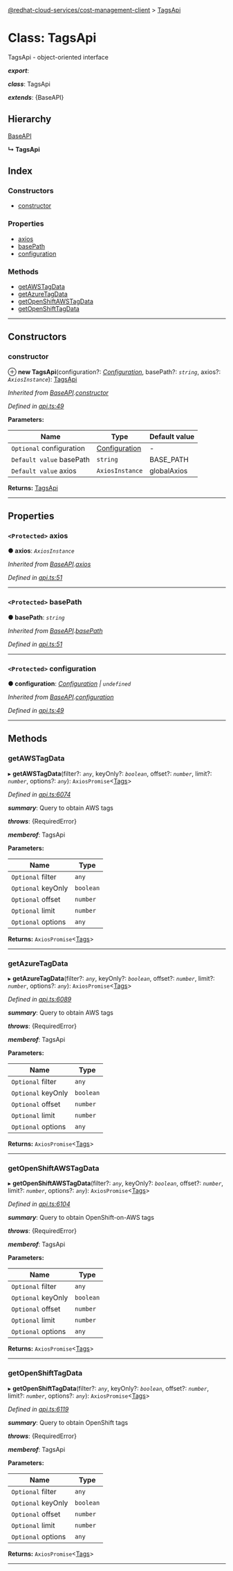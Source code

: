 [@redhat-cloud-services/cost-management-client](../README.md) > [TagsApi](../classes/tagsapi.md)

# Class: TagsApi

TagsApi - object-oriented interface

*__export__*: 

*__class__*: TagsApi

*__extends__*: {BaseAPI}

## Hierarchy

 [BaseAPI](baseapi.md)

**↳ TagsApi**

## Index

### Constructors

* [constructor](tagsapi.md#constructor)

### Properties

* [axios](tagsapi.md#axios)
* [basePath](tagsapi.md#basepath)
* [configuration](tagsapi.md#configuration)

### Methods

* [getAWSTagData](tagsapi.md#getawstagdata)
* [getAzureTagData](tagsapi.md#getazuretagdata)
* [getOpenShiftAWSTagData](tagsapi.md#getopenshiftawstagdata)
* [getOpenShiftTagData](tagsapi.md#getopenshifttagdata)

---

## Constructors

<a id="constructor"></a>

###  constructor

⊕ **new TagsApi**(configuration?: *[Configuration](configuration.md)*, basePath?: *`string`*, axios?: *`AxiosInstance`*): [TagsApi](tagsapi.md)

*Inherited from [BaseAPI](baseapi.md).[constructor](baseapi.md#constructor)*

*Defined in [api.ts:49](https://github.com/RedHatInsights/javascript-clients/blob/master/packages/cost-management/api.ts#L49)*

**Parameters:**

| Name | Type | Default value |
| ------ | ------ | ------ |
| `Optional` configuration | [Configuration](configuration.md) | - |
| `Default value` basePath | `string` |  BASE_PATH |
| `Default value` axios | `AxiosInstance` |  globalAxios |

**Returns:** [TagsApi](tagsapi.md)

___

## Properties

<a id="axios"></a>

### `<Protected>` axios

**● axios**: *`AxiosInstance`*

*Inherited from [BaseAPI](baseapi.md).[axios](baseapi.md#axios)*

*Defined in [api.ts:51](https://github.com/RedHatInsights/javascript-clients/blob/master/packages/cost-management/api.ts#L51)*

___
<a id="basepath"></a>

### `<Protected>` basePath

**● basePath**: *`string`*

*Inherited from [BaseAPI](baseapi.md).[basePath](baseapi.md#basepath)*

*Defined in [api.ts:51](https://github.com/RedHatInsights/javascript-clients/blob/master/packages/cost-management/api.ts#L51)*

___
<a id="configuration"></a>

### `<Protected>` configuration

**● configuration**: *[Configuration](configuration.md) \| `undefined`*

*Inherited from [BaseAPI](baseapi.md).[configuration](baseapi.md#configuration)*

*Defined in [api.ts:49](https://github.com/RedHatInsights/javascript-clients/blob/master/packages/cost-management/api.ts#L49)*

___

## Methods

<a id="getawstagdata"></a>

###  getAWSTagData

▸ **getAWSTagData**(filter?: *`any`*, keyOnly?: *`boolean`*, offset?: *`number`*, limit?: *`number`*, options?: *`any`*): `AxiosPromise`<[Tags](../interfaces/tags.md)>

*Defined in [api.ts:6074](https://github.com/RedHatInsights/javascript-clients/blob/master/packages/cost-management/api.ts#L6074)*

*__summary__*: Query to obtain AWS tags

*__throws__*: {RequiredError}

*__memberof__*: TagsApi

**Parameters:**

| Name | Type |
| ------ | ------ |
| `Optional` filter | `any` |
| `Optional` keyOnly | `boolean` |
| `Optional` offset | `number` |
| `Optional` limit | `number` |
| `Optional` options | `any` |

**Returns:** `AxiosPromise`<[Tags](../interfaces/tags.md)>

___
<a id="getazuretagdata"></a>

###  getAzureTagData

▸ **getAzureTagData**(filter?: *`any`*, keyOnly?: *`boolean`*, offset?: *`number`*, limit?: *`number`*, options?: *`any`*): `AxiosPromise`<[Tags](../interfaces/tags.md)>

*Defined in [api.ts:6089](https://github.com/RedHatInsights/javascript-clients/blob/master/packages/cost-management/api.ts#L6089)*

*__summary__*: Query to obtain AWS tags

*__throws__*: {RequiredError}

*__memberof__*: TagsApi

**Parameters:**

| Name | Type |
| ------ | ------ |
| `Optional` filter | `any` |
| `Optional` keyOnly | `boolean` |
| `Optional` offset | `number` |
| `Optional` limit | `number` |
| `Optional` options | `any` |

**Returns:** `AxiosPromise`<[Tags](../interfaces/tags.md)>

___
<a id="getopenshiftawstagdata"></a>

###  getOpenShiftAWSTagData

▸ **getOpenShiftAWSTagData**(filter?: *`any`*, keyOnly?: *`boolean`*, offset?: *`number`*, limit?: *`number`*, options?: *`any`*): `AxiosPromise`<[Tags](../interfaces/tags.md)>

*Defined in [api.ts:6104](https://github.com/RedHatInsights/javascript-clients/blob/master/packages/cost-management/api.ts#L6104)*

*__summary__*: Query to obtain OpenShift-on-AWS tags

*__throws__*: {RequiredError}

*__memberof__*: TagsApi

**Parameters:**

| Name | Type |
| ------ | ------ |
| `Optional` filter | `any` |
| `Optional` keyOnly | `boolean` |
| `Optional` offset | `number` |
| `Optional` limit | `number` |
| `Optional` options | `any` |

**Returns:** `AxiosPromise`<[Tags](../interfaces/tags.md)>

___
<a id="getopenshifttagdata"></a>

###  getOpenShiftTagData

▸ **getOpenShiftTagData**(filter?: *`any`*, keyOnly?: *`boolean`*, offset?: *`number`*, limit?: *`number`*, options?: *`any`*): `AxiosPromise`<[Tags](../interfaces/tags.md)>

*Defined in [api.ts:6119](https://github.com/RedHatInsights/javascript-clients/blob/master/packages/cost-management/api.ts#L6119)*

*__summary__*: Query to obtain OpenShift tags

*__throws__*: {RequiredError}

*__memberof__*: TagsApi

**Parameters:**

| Name | Type |
| ------ | ------ |
| `Optional` filter | `any` |
| `Optional` keyOnly | `boolean` |
| `Optional` offset | `number` |
| `Optional` limit | `number` |
| `Optional` options | `any` |

**Returns:** `AxiosPromise`<[Tags](../interfaces/tags.md)>

___

